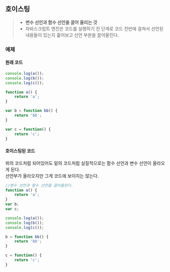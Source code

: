 ## **호이스팅**

>- **변수 선언과 함수 선언을 끌어 올리는 것**
>- 자바스크립트 엔진은 코드를 실행하기 전 단계로 
>코드 전반에 걸쳐서 선언된 내용들이 있는지 훑어보고 선언 부분을 끌어올린다.

### **예제**
#### **원래 코드**

```javascript
console.log(a());
console.log(b());
console.log(c());

function a() {
	return 'a';
}

var b = function bb() {
	return 'bb';
}

var c = function() {
	return 'c';
}
```

#### **호이스팅된 코드**
위의 코드처럼 되어있어도 밑의 코드처럼 실질적으로는 함수 선언과 변수 선언이 올라오게 된다. <br>
선언부가 올라오지만 그게 코드에 보이지는 않는다.

```javascript
//변수 선언과 함수 선언을 끌어올린다.
function a() {
	return 'a';
}
var b;
var c;

console.log(a());
console.log(b());
console.log(c());

b = function bb() {
	return 'bb';
}

c = function() {
	return 'c';
}
```

